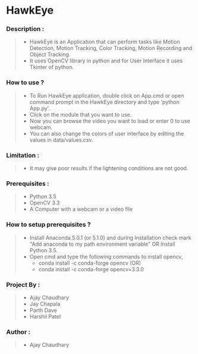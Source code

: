 # HawkEye


### Description :
> * HawkEye is an Application that can perform tasks like Motion Detection, Motion Tracking, Color Tracking, Motion Recording and Object Tracking.
> * It uses OpenCV library in python and for User Interface it uses Tkinter of python.


### How to use ?
> * To Run HawkEye application, double click on App.cmd or open command prompt in the HawkEye directory and type 'python App.py'.  
> * Click on the module that you want to use.
> * Now you can browse the video you want to load or enter 0 to use webcam.
> * You can  also change the colors of user interface by editing the values in data/values.csv.


### Limitation : 
> * It may give poor results if the lightening conditions are not good.


### Prerequisites : 
> * Python 3.5
> * OpenCV 3.3
> * A Computer with a webcam or a video file


### How to setup prerequisites ? 
> * Install Anaconda 5.0.1 (or 5.1.0) and during Installation check mark "Add anaconda to my path environment variable" OR Install Python 3.5.
> * Open cmd and type the following commands to install opencv, 
>   * conda install -c conda-forge opencv (OR) 
>   * conda install -c conda-forge opencv=3.3.0 


### Project By :
> * Ajay Chaudhary
> * Jay Chapala
> * Parth Dave
> * Harshil Patel


### Author :
> * Ajay Chaudhary
